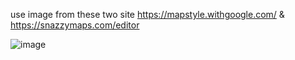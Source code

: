 
use image from these two site
https://mapstyle.withgoogle.com/
& https://snazzymaps.com/editor


![image](https://github.com/user-attachments/assets/60d2b09e-5a6d-4f5b-8d3c-2351f88b108a)

